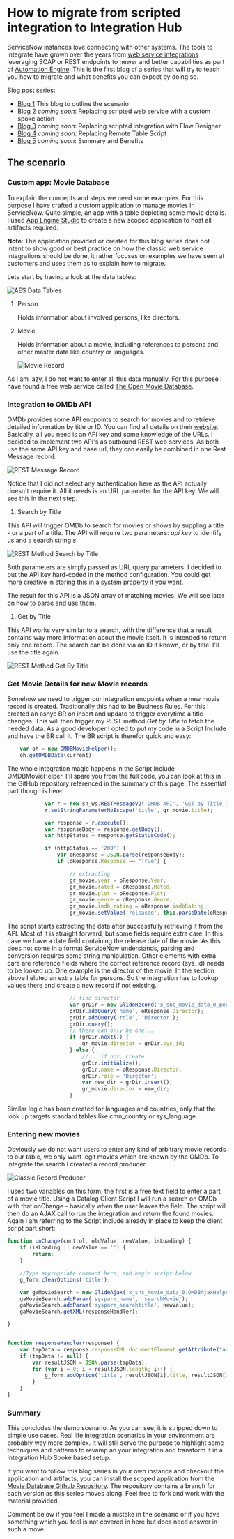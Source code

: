 # How to migrate from scripted integration to Integration Hub

<!--
  Published URL: https://www.servicenow.com/community/automation-engine-blog/how-to-migrate-from-scripted-integration-to-integration-hub-part/ba-p/2675520
-->

ServiceNow instances love connecting with other systems. The tools to integrate have grown over the years from [web service integrations](https://docs.servicenow.com/bundle/utah-api-reference/page/integrate/web-services/reference/r_AvailableWebServices.html) leveraging SOAP or REST endpoints to newer and better capabilities as part of [Automation Engine](https://www.servicenow.com/products/automation-engine.html). This is the first blog of a series that will try to teach you how to migrate and what benefits you can expect by doing so.

Blog post series:
- [Blog 1](https://www.servicenow.com/community/automation-engine-blog/how-to-migrate-from-scripted-integration-to-integration-hub-part/ba-p/2675520) This blog to outline the scenario
- [Blog 2](***URL***) _coming soon_: Replacing scripted web service with a custom spoke action
- [Blog 3](***URL***) _coming soon_: Replacing scripted integration with Flow Designer
- [Blog 4](***URL***) _coming soon_: Replacing Remote Table Script
- [Blog 5](***URL***) _coming soon_: Summary and Benefits

## The scenario

### Custom app: Movie Database

To explain the concepts and steps we need some examples. For this purpose I have crafted a custom application to manage movies in ServiceNow. Quite simple, an app with a table depicting some movie details. I used [App Engine Studio](https://www.servicenow.com/products/app-engine-studio.html) to create a new scoped application to host all artifacts required.

**Note**: The application provided or created for this blog series does not intent to show good or best practice on how the classic web service integrations should be done, it rather focuses on examples we have seen at customers and uses them as to explain how to migrate. 

Lets start by having a look at the data tables:

![AES Data Tables](blog1_images/aes_data_tables.png)

1. Person

    Holds information about involved persons, like directors.

2. Movie

    Holds information about a movie, including references to persons and other master data like country or languages.

    ![Movie Record](blog1_images/movie.png)

As I am lazy, I do not want to enter all this data manually. For this purpose I have found a free web service called [The Open Movie Database](https://www.omdbapi.com/).

### Integration to OMDb API

OMDb provides some API endpoints to search for movies and to retrieve detailed information by title or ID. You can find all details on their [website](https://www.omdbapi.com/). Basically, all you need is an API key and some knowledge of the URLs. I decided to implement two API's as outbound REST web services. As both use the same API key and base url, they can easily be combined in one Rest Message record:

![REST Message Record](blog1_images/rest_message.png)

Notice that I did not select any authentication here as the API actually doesn't require it. All it needs is an URL parameter for the API key. We will see this in the next step.

1. Search by Title

This API will trigger OMDb to search for movies or shows by suppling a title - or a part of a title. The API will require two parameters: _api key_ to identify us and a search string _s_.

![REST Method Search by Title](blog1_images/search_by_title.png)

Both parameters are simply passed as URL query parameters. I decided to put the API key hard-coded in the method configuration. You could get more creative in storing this in a system property if you want.

The result for this API is a JSON array of matching movies. We will see later on how to parse and use them.

1. Get by Title

This API works very similar to a search, with the difference that a result contains way more information about the movie itself. It is intended to return only one record. The search can be done via an ID if known, or by title. I'll use the title again.

![REST Method Get By Title](blog1_images/get_by_title.png)

### Get Movie Details for new Movie records

Somehow we need to trigger our integration endpoints when a new movie record is created. Traditionally this had to be Business Rules. For this I created an asnyc BR on insert and update to trigger everytime a title changes. This will then trigger my REST method _Get by Title_ to fetch the needed data. As a good developer I opted to put my code in a Script Include and have the BR call it. The BR script is therefor quick and easy:

```javascript
	var oh = new OMDBMovieHelper();
	oh.getOMDBData(current);
```

The whole integration magic happens in the Script Include OMDBMovieHelper. I'll spare you from the full code, you can look at this in the GitHub repository referenced in the summary of this page. The essential part though is here:

```javascript
            var r = new sn_ws.RESTMessageV2('OMDB API', 'GET by Title');
            r.setStringParameterNoEscape('title', gr_movie.title);

            var response = r.execute();
            var responseBody = response.getBody();
            var httpStatus = response.getStatusCode();

            if (httpStatus == '200') {
                var oResponse = JSON.parse(responseBody);
                if (oResponse.Response == "True") {

                    // extracting
                    gr_movie.year = oResponse.Year;
                    gr_movie.rated = oResponse.Rated;
                    gr_movie.plot = oResponse.Plot;
                    gr_movie.genre = oResponse.Genre;
                    gr_movie.imdb_rating = oResponse.imdbRating;
                    gr_movie.setValue('released', this.parseDate(oResponse.Released));

```

The script starts extracting the data after successfully retrieving it from the API. Most of it is straight forward, but some fields require extra care. In this case we have a date field containing the release date of the movie. As this does not come in a format ServiceNow understands, parsing and conversion requires some string manipulation. Other elements with extra care are reference fields where the correct reference record (sys_id) needs to be looked up. One example is the director of the movie. In the section above I eluted an extra table for persons. So the integration has to lookup values there and create a new record if not existing.

```javascript
                    // find director
                    var grDir = new GlideRecord('x_snc_movie_data_0_person');
                    grDir.addQuery('name', oResponse.Director);
                    grDir.addQuery('role', 'Director');
                    grDir.query();
                    // there can only be one...
                    if (grDir.next()) {
                        gr_movie.director = grDir.sys_id;
                    } else {
                        //... if not, create
                        grDir.initialize();
                        grDir.name = oResponse.Director;
                        grDir.role = 'Director';
                        var new_dir = grDir.insert();
                        gr_movie.director = new_dir;
                    }
```

Similar logic has been created for languages and countries, only that the look up targets standard tables like cmn_country or sys_language.

### Entering new movies

Obviously we do not want users to enter any kind of arbitrary movie records to our table, we only want legit movies which are known by the OMDb. To integrate the search I created a record producer.

![Classic Record Producer](blog1_images/classic_record_producer.png)

I used two variables on this form, the first is a free text field to enter a part of a movie title. Using a Catalog Client Script I will run a search on OMDb with that onChange - basically when the user leaves the field. The script will then do an AJAX call to run the integration and return the found movies. Again I am referring to the Script Include already in place to keep the client script part short:

```javascript
function onChange(control, oldValue, newValue, isLoading) {
    if (isLoading || newValue == '') {
        return;
    }

    //Type appropriate comment here, and begin script below
    g_form.clearOptions('title');

    var gaMovieSearch = new GlideAjax('x_snc_movie_data_0.OMDBAjaxHelper');
    gaMovieSearch.addParam('sysparm_name', 'searchMovie');
    gaMovieSearch.addParam('sysparm_searchtitle', newValue);
    gaMovieSearch.getXML(responseHandler);

}


function responseHandler(response) {
    var tmpData = response.responseXML.documentElement.getAttribute("answer");
    if (tmpData != null) {
        var resultJSON = JSON.parse(tmpData);
        for (var i = 0; i < resultJSON.length; i++) {
            g_form.addOption('title', resultJSON[i].title, resultJSON[i].title);
        }
    }
}
```

### Summary

This concludes the demo scenario. As you can see, it is stripped down to simple use cases. Real life integration scenarios in your environment are probably way more complex. It will still serve the purpose to highlight some techniques and patterns to revamp an your integration and transform it in a Integration Hub Spoke based setup.

If you want to follow this blog series in your own instance and checkout the application and artifacts, you can install the scoped application from the [Movie Database Github Repository](https://github.com/phifogg/now_movie). The repository contains a branch for each version as this series moves along. Feel free to fork and work with the material provided.

Comment below if you feel I made a mistake in the scenario or if you have something which you feel is not covered in here but does need answer in such a move.